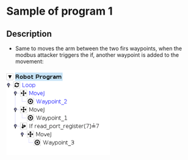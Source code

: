 # Sample of program 1

## Description

- Same to moves the arm between the two firs waypoints, when the modbus attacker triggers the if, another waypoint is added to the movement:

![the robot program](./img/program.png)
